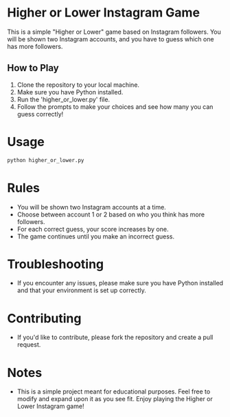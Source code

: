 # Higher or Lower Instagram Game

This is a simple "Higher or Lower" game based on Instagram followers. You will be shown two Instagram accounts, and you have to guess which one has more followers.

## How to Play

1. Clone the repository to your local machine.
2. Make sure you have Python installed.
3. Run the 'higher_or_lower.py' file.
4. Follow the prompts to make your choices and see how many you can guess correctly!

# Usage

```bash
python higher_or_lower.py
```

# Rules

- You will be shown two Instagram accounts at a time.
- Choose between account 1 or 2 based on who you think has more followers.
- For each correct guess, your score increases by one.
- The game continues until you make an incorrect guess.

# Troubleshooting

- If you encounter any issues, please make sure you have Python installed and that your environment is set up correctly.

# Contributing

- If you'd like to contribute, please fork the repository and create a pull request.

# Notes

- This is a simple project meant for educational purposes. Feel free to modify and expand upon it as you see fit. Enjoy playing the Higher or Lower Instagram game!



